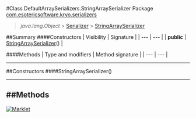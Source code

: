 #Class DefaultArraySerializers.StringArraySerializer
Package [com.esotericsoftware.kryo.serializers](README.md)<br>

> *java.lang.Object* > [Serializer](../Serializer.md) > [StringArraySerializer](StringArraySerializer.md)






##Summary
####Constructors
| Visibility | Signature |
| --- | --- |
| **public** | [StringArraySerializer](#stringarrayserializer)() |

####Methods
| Type and modifiers | Method signature |
| --- | --- |

---


##Constructors
####StringArraySerializer()
> 


---


##Methods
---

[![Marklet](https://img.shields.io/badge/Generated%20by-Marklet-green.svg)](https://github.com/Faylixe/marklet)